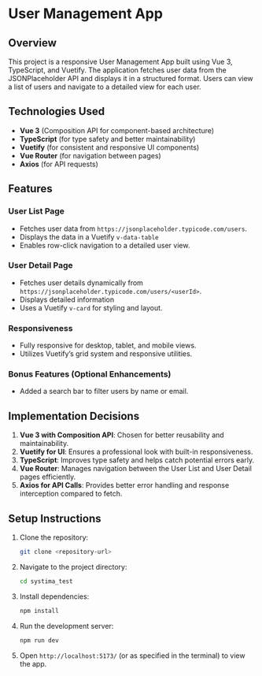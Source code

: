 # User Management App

## Overview

This project is a responsive User Management App built using Vue 3, TypeScript, and Vuetify. The application fetches user data from the JSONPlaceholder API and displays it in a structured format. Users can view a list of users and navigate to a detailed view for each user.

## Technologies Used

- **Vue 3** (Composition API for component-based architecture)
- **TypeScript** (for type safety and better maintainability)
- **Vuetify** (for consistent and responsive UI components)
- **Vue Router** (for navigation between pages)
- **Axios** (for API requests)

## Features

### User List Page

- Fetches user data from `https://jsonplaceholder.typicode.com/users`.
- Displays the data in a Vuetify `v-data-table`
- Enables row-click navigation to a detailed user view.

### User Detail Page

- Fetches user details dynamically from `https://jsonplaceholder.typicode.com/users/<userId>`.
- Displays detailed information
- Uses a Vuetify `v-card` for styling and layout.

### Responsiveness

- Fully responsive for desktop, tablet, and mobile views.
- Utilizes Vuetify’s grid system and responsive utilities.

### Bonus Features (Optional Enhancements)

- Added a search bar to filter users by name or email.

## Implementation Decisions

1. **Vue 3 with Composition API**: Chosen for better reusability and maintainability.
2. **Vuetify for UI**: Ensures a professional look with built-in responsiveness.
3. **TypeScript**: Improves type safety and helps catch potential errors early.
4. **Vue Router**: Manages navigation between the User List and User Detail pages efficiently.
5. **Axios for API Calls**: Provides better error handling and response interception compared to fetch.

## Setup Instructions

1. Clone the repository:
   ```sh
   git clone <repository-url>
   ```
2. Navigate to the project directory:
   ```sh
   cd systima_test
   ```
3. Install dependencies:
   ```sh
   npm install
   ```
4. Run the development server:
   ```sh
   npm run dev
   ```
5. Open `http://localhost:5173/` (or as specified in the terminal) to view the app.
